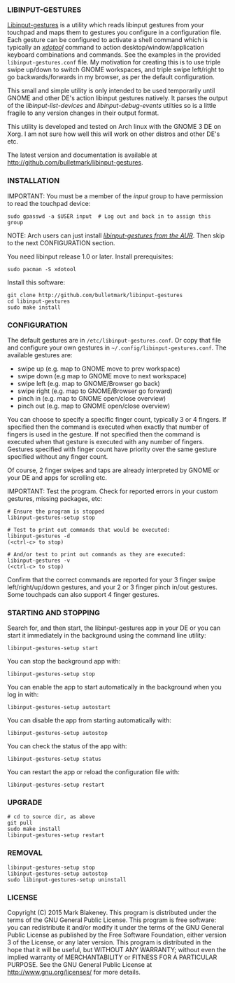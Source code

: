 ### LIBINPUT-GESTURES

[Libinput-gestures](https://github.com/bulletmark/libinput-gestures) is
a utility which reads libinput gestures from your touchpad and maps them
to gestures you configure in a configuration file. Each gesture can be
configured to activate a shell command which is typically an
[_xdotool_](http://www.semicomplete.com/projects/xdotool/) command to
action desktop/window/application keyboard combinations and commands.
See the examples in the provided `libinput-gestures.conf` file. My
motivation for creating this is to use triple swipe up/down to switch
GNOME workspaces, and triple swipe left/right to go backwards/forwards
in my browser, as per the default configuration.

This small and simple utility is only intended to be used temporarily
until GNOME and other DE's action libinput gestures natively. It parses
the output of the _libinput-list-devices_ and _libinput-debug-events_
utilties so is a little fragile to any version changes in their output
format.

This utility is developed and tested on Arch linux with the GNOME 3 DE
on Xorg. I am not sure how well this will work on other distros and
other DE's etc.

The latest version and documentation is available at
http://github.com/bulletmark/libinput-gestures.

### INSTALLATION

IMPORTANT: You must be a member of the _input_ group to have permission
to read the touchpad device:

    sudo gpasswd -a $USER input  # Log out and back in to assign this group

NOTE: Arch users can just install [_libinput-gestures from the
AUR_](https://aur.archlinux.org/packages/libinput-gestures/). Then skip
to the next CONFIGURATION section.

You need libinput release 1.0 or later. Install prerequisites:

    sudo pacman -S xdotool

Install this software:

    git clone http://github.com/bulletmark/libinput-gestures
    cd libinput-gestures
    sudo make install

### CONFIGURATION

The default gestures are in `/etc/libinput-gestures.conf`.
Or copy that file and configure your own gestures in
`~/.config/libinput-gestures.conf`. The available gestures are:

- swipe up (e.g. map to GNOME move to prev workspace)
- swipe down (e.g map to GNOME move to next workspace)
- swipe left (e.g. map to GNOME/Browser go back)
- swipe right (e.g. map to GNOME/Browser go forward)
- pinch in (e.g. map to GNOME open/close overview)
- pinch out (e.g. map to GNOME open/close overview)

You can choose to specify a specific finger count, typically 3 or 4
fingers. If specified then the command is executed when exactly that
number of fingers is used in the gesture. If not specified then the
command is executed when that gesture is executed with any number of
fingers. Gestures specified with finger count have priority over the
same gesture specified without any finger count.

Of course, 2 finger swipes and taps are already interpreted by GNOME or
your DE and apps for scrolling etc.

IMPORTANT: Test the program. Check for reported errors in your custom
gestures, missing packages, etc:

    # Ensure the program is stopped
    libinput-gestures-setup stop

    # Test to print out commands that would be executed:
    libinput-gestures -d
    (<ctrl-c> to stop)

    # And/or test to print out commands as they are executed:
    libinput-gestures -v
    (<ctrl-c> to stop)

Confirm that the correct commands are reported for your 3 finger
swipe left/right/up/down gestures, and your 2 or 3 finger pinch
in/out gestures. Some touchpads can also support 4 finger gestures.

### STARTING AND STOPPING

Search for, and then start, the libinput-gestures app in your DE or
you can start it immediately in the background using the command line
utility:

    libinput-gestures-setup start

You can stop the background app with:

    libinput-gestures-setup stop

You can enable the app to start automatically in the background when you
log in with:

    libinput-gestures-setup autostart

You can disable the app from starting automatically with:

    libinput-gestures-setup autostop

You can check the status of the app with:

    libinput-gestures-setup status

You can restart the app or reload the configuration file with:

    libinput-gestures-setup restart

### UPGRADE

    # cd to source dir, as above
    git pull
    sudo make install
    libinput-gestures-setup restart

### REMOVAL

    libinput-gestures-setup stop
    libinput-gestures-setup autostop
    sudo libinput-gestures-setup uninstall

### LICENSE

Copyright (C) 2015 Mark Blakeney. This program is distributed under the
terms of the GNU General Public License.
This program is free software: you can redistribute it and/or modify it
under the terms of the GNU General Public License as published by the
Free Software Foundation, either version 3 of the License, or any later
version.
This program is distributed in the hope that it will be useful, but
WITHOUT ANY WARRANTY; without even the implied warranty of
MERCHANTABILITY or FITNESS FOR A PARTICULAR PURPOSE. See the GNU General
Public License at <http://www.gnu.org/licenses/> for more details.

<!-- vim: se ai syn=markdown: -->
